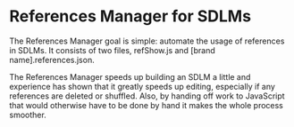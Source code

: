 References Manager for SDLMs
==========

The References Manager goal is simple: automate the usage of references in SDLMs. It consists of two files, refShow.js and [brand name].references.json. 

The References Manager speeds up building an SDLM a little and experience has shown that it greatly speeds up editing, especially if any references are deleted or shuffled. Also, by handing off work to JavaScript that would otherwise have to be done by hand it makes the whole process smoother.
